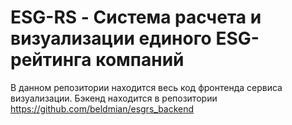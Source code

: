 # ESG-RS - Система расчета и визуализации единого ESG-рейтинга компаний

В данном репозитории находится весь код фронтенда сервиса визуализации. Бэкенд находится в репозитории https://github.com/beldmian/esgrs_backend
